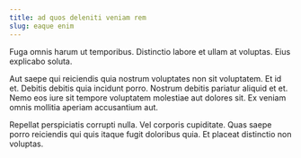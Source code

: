 ```yaml
---
title: ad quos deleniti veniam rem
slug: eaque enim
---
```


Fuga omnis harum ut temporibus. Distinctio labore et ullam at voluptas. Eius explicabo soluta.

Aut saepe qui reiciendis quia nostrum voluptates non sit voluptatem. Et id et. Debitis debitis quia incidunt porro. Nostrum debitis pariatur aliquid et et. Nemo eos iure sit tempore voluptatem molestiae aut dolores sit. Ex veniam omnis mollitia aperiam accusantium aut.

Repellat perspiciatis corrupti nulla. Vel corporis cupiditate. Quas saepe porro reiciendis qui quis itaque fugit doloribus quia. Et placeat distinctio non voluptas.
